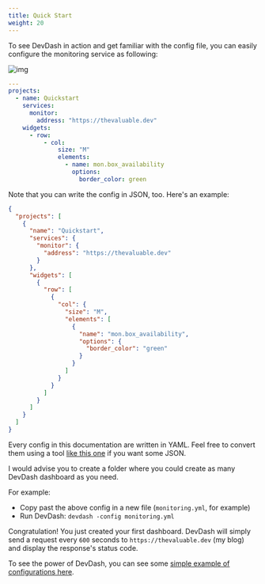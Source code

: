 ```yaml
---
title: Quick Start
weight: 20
---
```


To see DevDash in action and get familiar with the config file, you can easily configure the monitoring service as following:

![img](/img/screenshot/monitor.png)

```yml
---
projects:
  - name: Quickstart
    services:
      monitor:
        address: "https://thevaluable.dev"
    widgets:
      - row:
          - col:
              size: "M"
              elements:
                - name: mon.box_availability
                  options:
                    border_color: green
```

Note that you can write the config in JSON, too. Here's an example:

```json
{
  "projects": [
    {
      "name": "Quickstart",
      "services": {
        "monitor": {
          "address": "https://thevaluable.dev"
        }
      },
      "widgets": [
        {
          "row": [
            {
              "col": {
                "size": "M",
                "elements": [
                  {
                    "name": "mon.box_availability",
                    "options": {
                      "border_color": "green"
                    }
                  }
                ]
              }
            }
          ]
        }
      ]
    }
  ]
}
```

Every config in this documentation are written in YAML. Feel free to convert them using a tool [like this one](https://onlineyamltools.com/convert-yaml-to-json) if you want some JSON.

I would advise you to create a folder where you could create as many DevDash dashboard as you need.

For example:

* Copy past the above config in a new file (`monitoring.yml`, for example)
* Run DevDash: `devdash -config monitoring.yml`

Congratulation! You just created your first dashboard. DevDash will simply send a request every `600` seconds to `https://thevaluable.dev` (my blog) and display the response's status code.

To see the power of DevDash, you can see some [simple example of configurations here](/getting-started/examples/).
